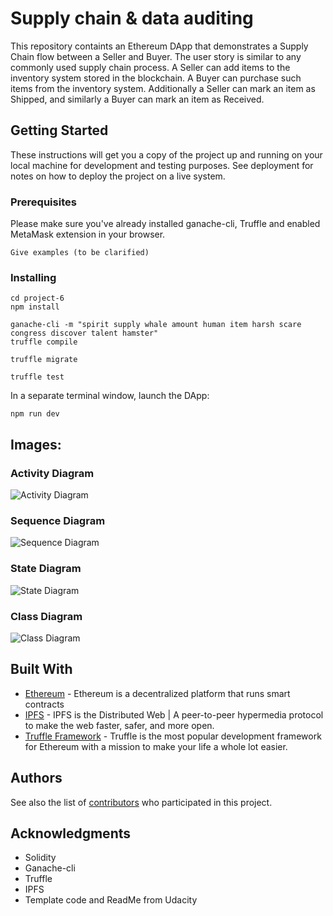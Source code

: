# Supply chain & data auditing

This repository containts an Ethereum DApp that demonstrates a Supply Chain flow between a Seller and Buyer. The user story is similar to any commonly used supply chain process. A Seller can add items to the inventory system stored in the blockchain. A Buyer can purchase such items from the inventory system. Additionally a Seller can mark an item as Shipped, and similarly a Buyer can mark an item as Received.


## Getting Started

These instructions will get you a copy of the project up and running on your local machine for development and testing purposes. See deployment for notes on how to deploy the project on a live system.

### Prerequisites

Please make sure you've already installed ganache-cli, Truffle and enabled MetaMask extension in your browser.

```
Give examples (to be clarified)
```

### Installing

```
cd project-6
npm install
```
```
ganache-cli -m "spirit supply whale amount human item harsh scare congress discover talent hamster"
truffle compile
```

```
truffle migrate
```

```
truffle test
```

In a separate terminal window, launch the DApp:

```
npm run dev
```
## Images:

### Activity Diagram
![Activity Diagram](https://github.com/garima94921/Ethereum-SupplyChain-Dapp/blob/master/Images/Activity%20diagram.png)

### Sequence Diagram
![Sequence Diagram](https://github.com/garima94921/Ethereum-SupplyChain-Dapp/blob/master/Images/Sequence%20diagram.png)

### State Diagram
![State Diagram](https://github.com/garima94921/Ethereum-SupplyChain-Dapp/blob/master/Images/state%20diagram.png)

### Class Diagram
![Class Diagram](https://github.com/garima94921/Ethereum-SupplyChain-Dapp/blob/master/Images/UML%20Class.png)


## Built With

* [Ethereum](https://www.ethereum.org/) - Ethereum is a decentralized platform that runs smart contracts
* [IPFS](https://ipfs.io/) - IPFS is the Distributed Web | A peer-to-peer hypermedia protocol
to make the web faster, safer, and more open.
* [Truffle Framework](http://truffleframework.com/) - Truffle is the most popular development framework for Ethereum with a mission to make your life a whole lot easier.


## Authors

See also the list of [contributors](https://github.com/your/project/contributors.md) who participated in this project.

## Acknowledgments

* Solidity
* Ganache-cli
* Truffle
* IPFS
* Template code and ReadMe from Udacity
